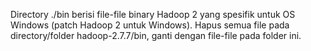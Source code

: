 Directory ./bin berisi file-file binary Hadoop 2 yang spesifik untuk OS Windows (patch Hadoop 2 untuk Windows). Hapus semua file pada directory/folder hadoop-2.7.7/bin, ganti dengan file-file pada folder ini.
